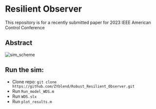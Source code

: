 # Resilient Observer
This repository is for a recently submitted paper for 2023 IEEE American Control Conference


## Abstract
![sim_scheme](https://user-images.githubusercontent.com/36635562/192878956-4bf9bc68-2f78-459b-98ae-5ab84e4227e2.png)

## Run the sim:
- Clone repo: `git clone https://github.com/ZYblend/Robust_Resilient_Observer.git`
- Run `Run_model_WDS.m`
- Run `WDS.slx`
- Run `plot_results.m`

